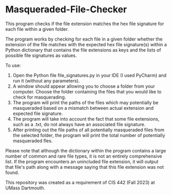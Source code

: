 # Masqueraded-File-Checker
This program checks if the file extension matches the hex file signature for each file within a given folder.

The program works by checking for each file in a given folder whether the extension of the file matches with the expected hex file signature(s) within a Python dictionary that contains the file extensions as keys and the lists of possible file signatures as values.

To use:
1. Open the Python file file_signatures.py in your IDE (I used PyCharm) and run it (without any parameters).
2. A window should appear allowing you to choose a folder from your computer. Choose the folder containing the files that you would like to check for masquerading.
3. The program will print the paths of the files which may potentially be masqueraded based on a mismatch between actual extension and expected file signature.
4. The program will take into account the fact that some file extensions, such as a .txt, do not always have an associated file signature.
5. After printing out the file paths of all potentially masqueraded files from the selected folder, the program will print the total number of potentially masqueraded fles.

Please note that although the dictionary within the program contains a large number of common and rare file types, it is not an entirely comprehensive list. If the program encounters an unincluded file extension, it will output that file's path along with a message saying that this file extension was not found.

This repository was created as a requirement of CIS 442 (Fall 2023) at UMass Dartmouth.
